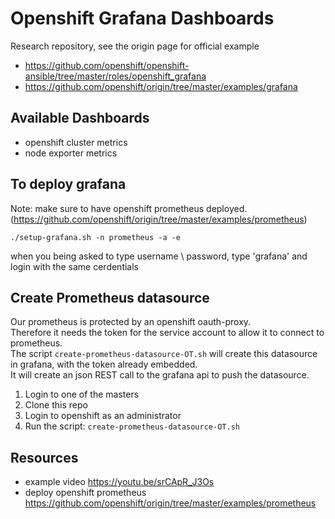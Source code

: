 # Openshift Grafana Dashboards

Research repository, see the origin page for official example
- https://github.com/openshift/openshift-ansible/tree/master/roles/openshift_grafana
- https://github.com/openshift/origin/tree/master/examples/grafana

## Available Dashboards
- openshift cluster metrics
- node exporter metrics

## To deploy grafana
Note: make sure to have openshift prometheus deployed.
(https://github.com/openshift/origin/tree/master/examples/prometheus)

``` ./setup-grafana.sh -n prometheus -a -e ``` 

when you being asked to type username \ password, type 'grafana'
and login with the same cerdentials 

## Create Prometheus datasource
Our prometheus is protected by an openshift oauth-proxy.  
Therefore it needs the token for the service account to allow it to connect to prometheus.  
The script `create-prometheus-datasource-OT.sh` will create this datasource in grafana, with the token already embedded.  
It will create an json REST call to the grafana api to push the datasource.  

1. Login to one of the masters
2. Clone this repo
3. Login to openshift as an administrator
4. Run the script: `create-prometheus-datasource-OT.sh`


## Resources 
- example video https://youtu.be/srCApR_J3Os
- deploy openshift prometheus https://github.com/openshift/origin/tree/master/examples/prometheus 
